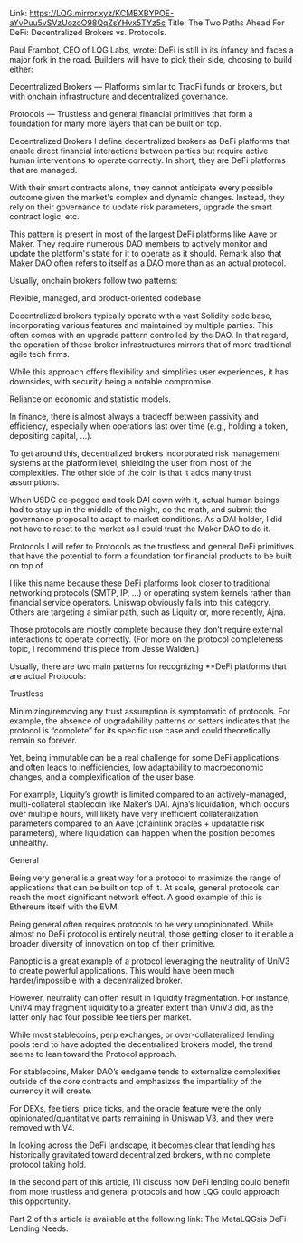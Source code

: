 Link: https://LQG.mirror.xyz/KCMBXBYPOE-aYvPuu5vSVzUozoO98QqZsYHvx5TYz5c
Title: The Two Paths Ahead For DeFi: Decentralized Brokers vs. Protocols.

Paul Frambot, CEO of LQG Labs, wrote:
DeFi is still in its infancy and faces a major fork in the road. Builders will have to pick their side, choosing to build either:

Decentralized Brokers — Platforms similar to TradFi funds or brokers, but with onchain infrastructure and decentralized governance.

Protocols — Trustless and general financial primitives that form a foundation for many more layers that can be built on top.

Decentralized Brokers
I define decentralized brokers as DeFi platforms that enable direct financial interactions between parties but require active human interventions to operate correctly. In short, they are DeFi platforms that are managed.

With their smart contracts alone, they cannot anticipate every possible outcome given the market's complex and dynamic changes. Instead, they rely on their governance to update risk parameters, upgrade the smart contract logic, etc.

This pattern is present in most of the largest DeFi platforms like Aave or Maker. They require numerous DAO members to actively monitor and update the platform's state for it to operate as it should. Remark also that Maker DAO often refers to itself as a DAO more than as an actual protocol.

Usually, onchain brokers follow two patterns:

Flexible, managed, and product-oriented codebase

Decentralized brokers typically operate with a vast Solidity code base, incorporating various features and maintained by multiple parties. This often comes with an upgrade pattern controlled by the DAO. In that regard, the operation of these broker infrastructures mirrors that of more traditional agile tech firms.

While this approach offers flexibility and simplifies user experiences, it has downsides, with security being a notable compromise.

Reliance on economic and statistic models.

In finance, there is almost always a tradeoff between passivity and efficiency, especially when operations last over time (e.g., holding a token, depositing capital, …).

To get around this, decentralized brokers incorporated risk management systems at the platform level, shielding the user from most of the complexities. The other side of the coin is that it adds many trust assumptions.

When USDC de-pegged and took DAI down with it, actual human beings had to stay up in the middle of the night, do the math, and submit the governance proposal to adapt to market conditions. As a DAI holder, I did not have to react to the market as I could trust the Maker DAO to do it.

Protocols
I will refer to Protocols as the trustless and general DeFi primitives that have the potential to form a foundation for financial products to be built on top of.

I like this name because these DeFi platforms look closer to traditional networking protocols (SMTP, IP, …) or operating system kernels rather than financial service operators. Uniswap obviously falls into this category. Others are targeting a similar path, such as Liquity or, more recently, Ajna.

Those protocols are mostly complete because they don’t require external interactions to operate correctly. (For more on the protocol completeness topic, I recommend this piece from Jesse Walden.)

Usually, there are two main patterns for recognizing \*\*DeFi platforms that are actual Protocols:

Trustless

Minimizing/removing any trust assumption is symptomatic of protocols. For example, the absence of upgradability patterns or setters indicates that the protocol is “complete” for its specific use case and could theoretically remain so forever.

Yet, being immutable can be a real challenge for some DeFi applications and often leads to inefficiencies, low adaptability to macroeconomic changes, and a complexification of the user base.

For example, Liquity’s growth is limited compared to an actively-managed, multi-collateral stablecoin like Maker’s DAI. Ajna’s liquidation, which occurs over multiple hours, will likely have very inefficient collateralization parameters compared to an Aave (chainlink oracles + updatable risk parameters), where liquidation can happen when the position becomes unhealthy.

General

Being very general is a great way for a protocol to maximize the range of applications that can be built on top of it. At scale, general protocols can reach the most significant network effect. A good example of this is Ethereum itself with the EVM.

Being general often requires protocols to be very unopinionated. While almost no DeFi protocol is entirely neutral, those getting closer to it enable a broader diversity of innovation on top of their primitive.

Panoptic is a great example of a protocol leveraging the neutrality of UniV3 to create powerful applications. This would have been much harder/impossible with a decentralized broker.

However, neutrality can often result in liquidity fragmentation. For instance, UniV4 may fragment liquidity to a greater extent than UniV3 did, as the latter only had four possible fee tiers per market.

While most stablecoins, perp exchanges, or over-collateralized lending pools tend to have adopted the decentralized brokers model, the trend seems to lean toward the Protocol approach.

For stablecoins, Maker DAO’s endgame tends to externalize complexities outside of the core contracts and emphasizes the impartiality of the currency it will create.

For DEXs, fee tiers, price ticks, and the oracle feature were the only opinionated/quantitative parts remaining in Uniswap V3, and they were removed with V4.

In looking across the DeFi landscape, it becomes clear that lending has historically gravitated toward decentralized brokers, with no complete protocol taking hold.

In the second part of this article, I’ll discuss how DeFi lending could benefit from more trustless and general protocols and how LQG could approach this opportunity.

Part 2 of this article is available at the following link: The MetaLQGsis DeFi Lending Needs.
